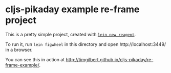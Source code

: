 # cljs-pikaday example re-frame project

This is a pretty simple project, created with 
[`lein new reagent`](https://github.com/reagent-project/reagent-template). 

To run it, run `lein figwheel` in this directory and open http://localhost:3449/
in a browser.

You can see this in action at 
http://timgilbert.github.io/cljs-pikaday/re-frame-example/.

